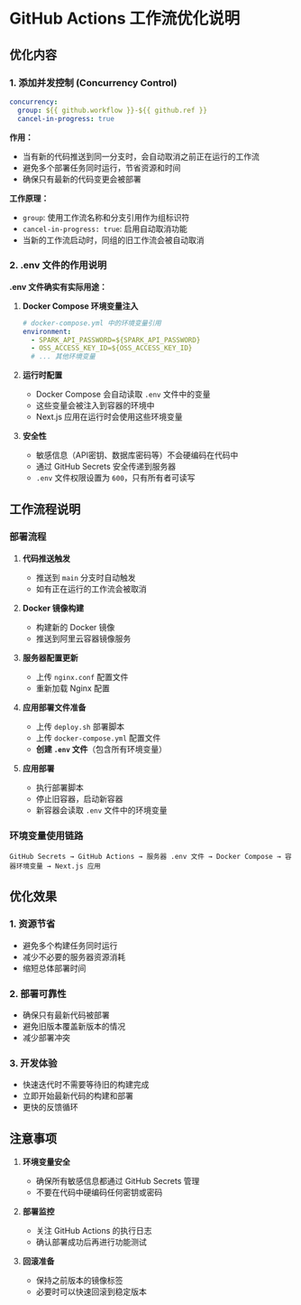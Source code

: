 # GitHub Actions 工作流优化说明

## 优化内容

### 1. 添加并发控制 (Concurrency Control)

```yaml
concurrency:
  group: ${{ github.workflow }}-${{ github.ref }}
  cancel-in-progress: true
```

**作用：**
- 当有新的代码推送到同一分支时，会自动取消之前正在运行的工作流
- 避免多个部署任务同时运行，节省资源和时间
- 确保只有最新的代码变更会被部署

**工作原理：**
- `group`: 使用工作流名称和分支引用作为组标识符
- `cancel-in-progress: true`: 启用自动取消功能
- 当新的工作流启动时，同组的旧工作流会被自动取消

### 2. .env 文件的作用说明

**.env 文件确实有实际用途：**

1. **Docker Compose 环境变量注入**
   ```yaml
   # docker-compose.yml 中的环境变量引用
   environment:
     - SPARK_API_PASSWORD=${SPARK_API_PASSWORD}
     - OSS_ACCESS_KEY_ID=${OSS_ACCESS_KEY_ID}
     # ... 其他环境变量
   ```

2. **运行时配置**
   - Docker Compose 会自动读取 `.env` 文件中的变量
   - 这些变量会被注入到容器的环境中
   - Next.js 应用在运行时会使用这些环境变量

3. **安全性**
   - 敏感信息（API密钥、数据库密码等）不会硬编码在代码中
   - 通过 GitHub Secrets 安全传递到服务器
   - `.env` 文件权限设置为 `600`，只有所有者可读写

## 工作流程说明

### 部署流程

1. **代码推送触发**
   - 推送到 `main` 分支时自动触发
   - 如有正在运行的工作流会被取消

2. **Docker 镜像构建**
   - 构建新的 Docker 镜像
   - 推送到阿里云容器镜像服务

3. **服务器配置更新**
   - 上传 `nginx.conf` 配置文件
   - 重新加载 Nginx 配置

4. **应用部署文件准备**
   - 上传 `deploy.sh` 部署脚本
   - 上传 `docker-compose.yml` 配置文件
   - **创建 `.env` 文件**（包含所有环境变量）

5. **应用部署**
   - 执行部署脚本
   - 停止旧容器，启动新容器
   - 新容器会读取 `.env` 文件中的环境变量

### 环境变量使用链路

```
GitHub Secrets → GitHub Actions → 服务器 .env 文件 → Docker Compose → 容器环境变量 → Next.js 应用
```

## 优化效果

### 1. 资源节省
- 避免多个构建任务同时运行
- 减少不必要的服务器资源消耗
- 缩短总体部署时间

### 2. 部署可靠性
- 确保只有最新代码被部署
- 避免旧版本覆盖新版本的情况
- 减少部署冲突

### 3. 开发体验
- 快速迭代时不需要等待旧的构建完成
- 立即开始最新代码的构建和部署
- 更快的反馈循环

## 注意事项

1. **环境变量安全**
   - 确保所有敏感信息都通过 GitHub Secrets 管理
   - 不要在代码中硬编码任何密钥或密码

2. **部署监控**
   - 关注 GitHub Actions 的执行日志
   - 确认部署成功后再进行功能测试

3. **回滚准备**
   - 保持之前版本的镜像标签
   - 必要时可以快速回滚到稳定版本